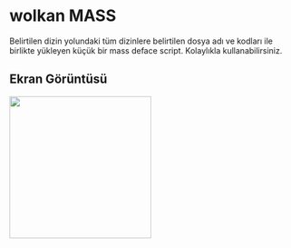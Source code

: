 # wolkan MASS
Belirtilen dizin yolundaki tüm dizinlere belirtilen dosya adı ve kodları ile birlikte yükleyen küçük bir mass deface script. Kolaylıkla kullanabilirsiniz.

## Ekran Görüntüsü
<img width="250" src="https://www.imagevisit.com/images/2022/01/14/1.png"/>
